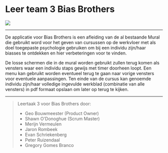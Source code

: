 # Leer team 3 Bias Brothers

![](Frontend/Images/BiasBrothers.png)

---

De applicatie voor Bias Brothers is een afleiding van de al bestaande Mural die gebruikt word voor het geven van cursussen op de werkvloer met als doel toegepaste psychologie gebruiken om bij een individu zijn/haar biasses te ontdekken en hier verbeteringen voor te vinden.

De losse schermen die in de mural worden gebruikt zullen terug komen als vensters waar een individu staps gewijs met timer doorheen loopt. Een menu kan gebruikt worden eventueel terug te gaan naar vorige vensters voor eventuele aanpassingen. Ten einde van de cursus kan genoemde individu zijn/haar volledige ingevulde werkblad (combinatie van alle vensters) in pdf formaat opslaan om later op terug te kijken.

---

>Leertaak 3 voor Bias Brothers door:
>- Geo Bouwmeester (Product Owner)
>- Shawn O'Donoghue (Scrum Master)
>- Merijn Vermeulen  
>- Jaron Rombeek
>- Evan Schriekenberg
>- Peter Ruizendaal
>- Gregory Gomes Branco
